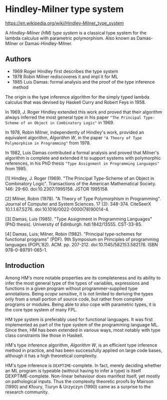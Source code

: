 # Hindley-Milner type system

https://en.wikipedia.org/wiki/Hindley-Milner_type_system

A *Hindley-Milner (HM) type system* is a classical type system for the lambda calculus with parametric polymorphism. Also known as Damas-Milner or Damas-Hindley-Milner.

## Authors

- 1969 Roger Hindley first describes the type system
- 1978 Robin Milner rediscoveres it and impl it for ML
- 1985 Luis Damas: formal analysis and the proof of the type inference method

The origin is the type inference algorithm for the simply typed lambda calculus that was devised by Haskell Curry and Robert Feys in 1958.

In 1969, J. Roger Hindley extended this work and proved that their algorithm always inferred the most general type in his paper `"The Principal Type-Scheme of an Object in Combinatory Logic"` in 1969.

In 1978, Robin Milner, independently of Hindley's work, provided an equivalent algorithm, *Algorithm W*, in the paper `"A Theory of Type Polymorphism in Programming"` from 1978.

In 1982, Luis Damas contributed a formal analysis and proved that Milner's algorithm is complete and extended it to support systems with polymorphic references, in his PhD thesis `"Type Assignment in Programming Languages"` from 1985.

[1] Hindley, J. Roger (1969). "The Principal Type-Scheme of an Object in Combinatory Logic". Transactions of the American Mathematical Society. 146: 29-60. doi:10.2307/1995158. JSTOR 1995158.

[2] Milner, Robin (1978). "A Theory of Type Polymorphism in Programming". Journal of Computer and System Sciences. 17 (3): 348-374. CiteSeerX 10.1.1.67.5276. doi:10.1016/0022-0000(78)90014-4.

[3] Damas, Luis (1985). "Type Assignment in Programming Languages" (PhD thesis). University of Edinburgh. hdl:1842/13555. CST-33-85.

[4] Damas, Luis; Milner, Robin (1982). "Principal type-schemes for functional programs" (PDF). 9th Symposium on Principles of programming languages (POPL'82). ACM. pp. 207-212. doi:10.1145/582153.582176. ISBN 978-0-89791-065-1.

## Introduction

Among HM's more notable properties are its completeness and its ability to infer the most general type of the types of variables, expressions and functions in a given program without programmer-supplied type annotations. Being *scope sensitive*, it is not limited to deriving the types only from a small portion of source code, but rather from complete programs or modules. Being able to also cope with parametric types, it is the core type system of many FPL.

HM type system is preferably used for functional languages. It was first implemented as part of the type system of the programming language ML. Since then, HM has been extended in various ways, most notably with type class constraints like those in Haskell.

HM's type inference algorithm, *Algorithm W*, is an efficient type inference method in practice, and has been successfully applied on large code bases, although it has a high theoretical complexity.

HM's type inference is `DEXPTIME`-complete. In fact, merely deciding whether an ML program is typeable (without having to infer a type) is itself DEXPTIME-complete. Non-linear behaviour does manifest itself, yet mostly on pathological inputs. Thus the complexity theoretic proofs by Mairson (1990) and Kfoury, Tiuryn & Urzyczyn (1990) came as a surprise to the research community.
